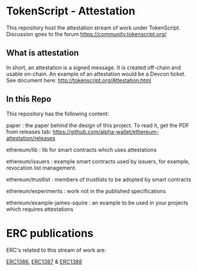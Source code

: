 # TokenScript - Attestation

This repository host the attestation stream of work under TokenScript. Discussion goes to the forum https://community.tokenscript.org/

## What is attestation

In short, an attestation is a signed message. It is created off-chain and
usable on-chain. An example of an attestation would be a Devcon ticket.
See document here: http://tokenscript.org/Attestation.html

## In this Repo

This repository has the following content:

paper
: the paper behind the design of this project. To read it, get the PDF from releases tab: https://github.com/alpha-wallet/ethereum-attestation/releases

ethereum/lib
: lib for smart contracts which uses attestations

ethereum/issuers
: example smart contracts used by issuers, for example, revocation list management.

ethereum/trustlist
: members of trustlists to be adopted by smart contracts

ethereum/experiments
: work not in the published specifications

ethereum/example-james-squire
: an example to be used in your projects which requires attestations


# ERC publications

ERC's related to this stream of work are:

[ERC1386](https://github.com/ethereum/EIPs/issues/1386), [ERC1387](https://github.com/ethereum/EIPs/issues/1387) & [ERC1388](https://github.com/ethereum/EIPs/issues/1388)

